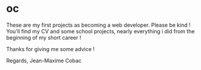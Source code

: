 # oc
These are my first projects as becoming a web developer.
Please be kind !
You'll find my CV and some school projects, nearly everything i did from the beginning of my short career !

Thanks for giving me some advice !

Regards, Jean-Maxime Cobac
